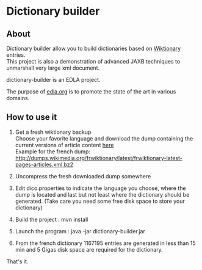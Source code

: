 # Dictionary builder #
## About ##
Dictionary builder allow you to build dictionaries based on [Wiktionary](http://www.wiktionary.org/) entries.  
This project is also a demonstration of advanced JAXB techniques to unmarshall very large xml document.  

dictionary-builder is an EDLA project.

The purpose of [edla.org](http://www.edla.org) is to promote the state of the art in various domains.

## How to use it ##

1. Get a fresh wiktionary backup   
Choose your favorite language and download the dump containing the current versions of article content [here](http://download.wikimedia.org/backup-index.html)  
Example for the french dump:  
http://dumps.wikimedia.org/frwiktionary/latest/frwiktionary-latest-pages-articles.xml.bz2

2. Uncompress the fresh downloaded dump somewhere

3. Edit dico.properties to indicate the language you choose, where the dump is located and last but not least where the dictionary should be generated. (Take care you need some free disk space to store your dictionary)

4. Build the project : mvn install

5. Launch the program :  java -jar dictionary-builder.jar

6. From the french dictionary 1167195 entries are generated in less than 15 min and 5 Gigas disk space are required for the dictionary.  

That's it.